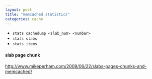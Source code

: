 ```yaml
---
layout: post
title: "memcached statistics"
categories: cache
---
```


- `stats cachedump <slab_num> <number>`
- `stats slabs`
- `stats items`


#### slab page chunk
http://www.mikeperham.com/2009/06/22/slabs-pages-chunks-and-memcached/
